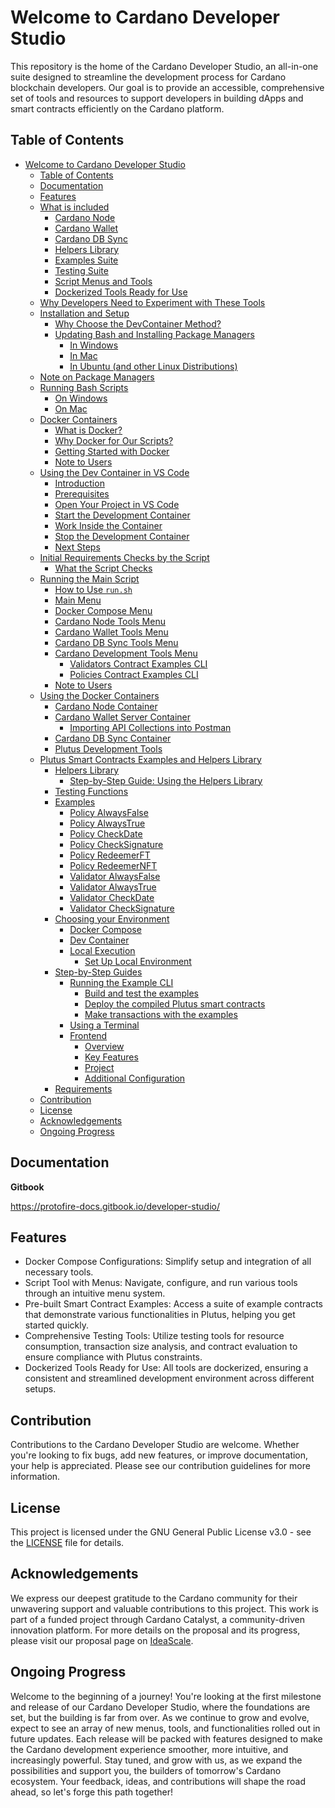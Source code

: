 # Welcome to Cardano Developer Studio

This repository is the home of the Cardano Developer Studio, an all-in-one suite
designed to streamline the development process for Cardano blockchain
developers. Our goal is to provide an accessible, comprehensive set of tools and
resources to support developers in building dApps and smart contracts
efficiently on the Cardano platform.

## Table of Contents

- [Welcome to Cardano Developer Studio](#welcome-to-cardano-developer-studio)
  - [Table of Contents](#table-of-contents)
  - [Documentation](#documentation)
  - [Features](#features)
  - [What is included](./docs/README_INCLUDED.md#what-is-included)
    - [Cardano Node](./docs/README_INCLUDED.md#cardano-node)
    - [Cardano Wallet](./docs/README_INCLUDED.md#cardano-wallet)
    - [Cardano DB Sync](./docs/README_INCLUDED.md#cardano-db-sync)
    - [Helpers Library](./docs/README_INCLUDED.md#helpers-library)
    - [Examples Suite](./docs/README_INCLUDED.md#example-suite)
    - [Testing Suite](./docs/README_INCLUDED.md#testing-suite)
    - [Script Menus and Tools](./docs/README_INCLUDED.md#script-menus-and-tools)
    - [Dockerized Tools Ready for Use](./docs/README_INCLUDED.md#dockerized-tools-ready-for-use)
  - [Why Developers Need to Experiment with These Tools](./docs/README_INCLUDED.md#why-developers-need-to-experiment-with-these-tools)
  - [Installation and Setup](./docs/README_INSTALLATION.md)
    - [Why Choose the DevContainer Method?](./docs/README_INSTALLATION.md#why-choose-the-devcontainer-method)
    - [Updating Bash and Installing Package Managers](./docs/README_INSTALLATION.md#updating-bash-and-installing-package-managers)
      - [In Windows](./docs/README_INSTALLATION.md#in-windows)
      - [In Mac](./docs/README_INSTALLATION.md#in-mac)
      - [In Ubuntu (and other Linux Distributions)](./docs/README_INSTALLATION.md#in-ubuntu-and-other-linux-distributions)
  - [Note on Package Managers](./docs/README_INSTALLATION.md#note-on-package-managers)
  - [Running Bash Scripts](./docs/README_INSTALLATION.md#running-bash-scripts)
    - [On Windows](./docs/README_INSTALLATION.md#on-windows)
    - [On Mac](./docs/README_INSTALLATION.md#on-mac)
  - [Docker Containers](./docs/README_DOCKER.md)
    - [What is Docker?](./docs/README_DOCKER.md#what-is-docker)
    - [Why Docker for Our Scripts?](./docs/README_DOCKER.md#why-docker-for-our-scripts)
    - [Getting Started with Docker](./docs/README_DOCKER.md#getting-started-with-docker)
    - [Note to Users](./docs/README_DOCKER.md#note-to-users)
  - [Using the Dev Container in VS Code](./docs/README_VSCODE.md)
    - [Introduction](./docs/README_VSCODE.md#introduction)
    - [Prerequisites](./docs/README_VSCODE.md#prerequisites)
    - [Open Your Project in VS Code](./docs/README_VSCODE.md#open-your-project-in-vs-code)
    - [Start the Development Container](./docs/README_VSCODE.md#start-the-development-container)
    - [Work Inside the Container](./docs/README_VSCODE.md#work-inside-the-container)
    - [Stop the Development Container](./docs/README_VSCODE.md#stop-the-development-container)
    - [Next Steps](./docs/README_VSCODE.md#next-steps)
  - [Initial Requirements Checks by the Script](./docs/README_VSCODE.md#initial-requirements-checks-by-the-script)
    - [What the Script Checks](./docs/README_VSCODE.md#what-the-script-checks)
  - [Running the Main Script](./docs/README_SCRIPT.md)
    - [How to Use `run.sh`](./docs/README_SCRIPT.md#how-to-use-runsh)
    - [Main Menu](./docs/README_SCRIPT.md#main-menu)
    - [Docker Compose Menu](./docs/README_SCRIPT.md#docker-compose-menu)
    - [Cardano Node Tools Menu](./docs/README_SCRIPT.md#cardano-node-tools-menu)
    - [Cardano Wallet Tools Menu](./docs/README_SCRIPT.md#cardano-wallet-tools-menu)
    - [Cardano DB Sync Tools Menu](./docs/README_SCRIPT.md#cardano-db-sync-tools-menu)
    - [Cardano Development Tools Menu](./docs/README_SCRIPT.md#cardano-development-tools-menu)
      - [Validators Contract Examples CLI](./docs/README_SCRIPT.md#validators-contract-examples-cli)
      - [Policies Contract Examples CLI](./docs/README_SCRIPT.md#policies-contract-examples-cli)
    - [Note to Users](./docs/README_SCRIPT.md#note-to-users)
  - [Using the Docker Containers](./docs/README_CONTAINERS.md)
    - [Cardano Node Container](./docs/README_CONTAINERS.md#cardano-node-container)
    - [Cardano Wallet Server Container](./docs/README_CONTAINERS.md#cardano-wallet-server-container)
      - [Importing API Collections into Postman](./docs/README_CONTAINERS.md#importing-api-collections-into-postman)
    - [Cardano DB Sync Container](./docs/README_CONTAINERS.md#cardano-db-sync-container)
    - [Plutus Development Tools](./docs/README_CONTAINERS.md#plutus-development-tools)
  - [Plutus Smart Contracts Examples and Helpers Library](./examples/README.md#plutus-smart-contracts-examples-and-helpers-library)
    - [Helpers Library](./examples/README.md#helpers-library)
      - [Step-by-Step Guide: Using the Helpers Library](./examples/README.md#step-by-step-guide-using-the-helpers-library)
    - [Testing Functions](./examples/README.md#testing-functions)
    - [Examples](./examples/README.md#examples)
      - [Policy AlwaysFalse](./examples/README.md#policy-alwaysfalse)
      - [Policy AlwaysTrue](./examples/README.md#policy-alwaystrue)
      - [Policy CheckDate](./examples/README.md#policy-checkdate)
      - [Policy CheckSignature](./examples/README.md#policy-checksignature)
      - [Policy RedeemerFT](./examples/README.md#policy-redeemerft)
      - [Policy RedeemerNFT](./examples/README.md#policy-redeemernft)
      - [Validator AlwaysFalse](./examples/README.md#validator-alwaysfalse)
      - [Validator AlwaysTrue](./examples/README.md#validator-alwaystrue)
      - [Validator CheckDate](./examples/README.md#validator-checkdate)
      - [Validator CheckSignature](./examples/README.md#validator-checksignature)
    - [Choosing your Environment](./examples/README.md#choosing-your-environment)
      - [Docker Compose](./examples/README.md#docker-compose)
      - [Dev Container](./examples/README.md#dev-container)
      - [Local Execution](./examples/README.md#local-execution)
        - [Set Up Local Environment](./examples/README.md#set-up-local-environment)
    - [Step-by-Step Guides](./examples/README.md#step-by-step-guides)
      - [Running the Example CLI](./examples/README.md#running-the-example-cli)
        - [Build and test the examples](./examples/README.md#build-and-test-the-examples)
        - [Deploy the compiled Plutus smart contracts](./examples/README.md#deploy-the-compiled-plutus-smart-contracts)
        - [Make transactions with the examples](./examples/README.md#make-transactions-with-the-examples)
      - [Using a Terminal](./examples/README.md#using-a-terminal)
      - [Frontend](./examples/README.md#frontend)
        - [Overview](./examples/README.md#overview-1)
        - [Key Features](./examples/README.md#key-features)
        - [Project](./examples/README.md#project)
        - [Additional Configuration](./examples/README.md#additional-configuration)
    - [Requirements](./examples/README.md#requirements)
  - [Contribution](#contribution)
  - [License](#license)
  - [Acknowledgements](#acknowledgements)
  - [Ongoing Progress](#ongoing-progress)

## Documentation

**Gitbook**

https://protofire-docs.gitbook.io/developer-studio/

## Features

- Docker Compose Configurations: Simplify setup and integration of all necessary
  tools.
- Script Tool with Menus: Navigate, configure, and run various tools through an
  intuitive menu system.
- Pre-built Smart Contract Examples: Access a suite of example contracts that
  demonstrate various functionalities in Plutus, helping you get started
  quickly.
- Comprehensive Testing Tools: Utilize testing tools for resource consumption,
  transaction size analysis, and contract evaluation to ensure compliance with
  Plutus constraints.
- Dockerized Tools Ready for Use: All tools are dockerized, ensuring a
  consistent and streamlined development environment across different setups.

## Contribution

Contributions to the Cardano Developer Studio are welcome. Whether you're
looking to fix bugs, add new features, or improve documentation, your help is
appreciated. Please see our contribution guidelines for more information.

## License

This project is licensed under the GNU General Public License v3.0 - see the
[LICENSE](LICENSE) file for details.

## Acknowledgements

We express our deepest gratitude to the Cardano community for their unwavering
support and valuable contributions to this project. This work is part of a
funded project through Cardano Catalyst, a community-driven innovation platform.
For more details on the proposal and its progress, please visit our proposal
page on [IdeaScale](https://cardano.ideascale.com/c/idea/110047).

## Ongoing Progress

Welcome to the beginning of a journey! You're looking at the first milestone and
release of our Cardano Developer Studio, where the foundations are set, but the
building is far from over. As we continue to grow and evolve, expect to see an
array of new menus, tools, and functionalities rolled out in future updates.
Each release will be packed with features designed to make the Cardano
development experience smoother, more intuitive, and increasingly powerful. Stay
tuned, and grow with us, as we expand the possibilities and support you, the
builders of tomorrow's Cardano ecosystem. Your feedback, ideas, and
contributions will shape the road ahead, so let's forge this path together!
